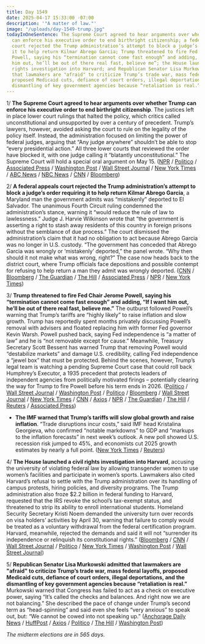 ```yaml
---
title: Day 1549
date: 2025-04-17 15:33:00 -07:00
description: '"A matter of law."'
image: "/uploads/day-1549-trump.jpg"
todayInOneSentence: The Supreme Court agreed to hear arguments over whether Trump
  can enforce his executive order to end birthright citizenship; a federal appeals
  court rejected the Trump administration’s attempt to block a judge’s order requiring
  it to help return Kilmar Abrego Garcia; Trump threatened to fire Fed Chair Jerome
  Powell, saying his “termination cannot come fast enough” and adding, “If I want
  him out, he’ll be out of there real fast, believe me”; the House launched a civil
  rights investigation into Harvard; and Republican Senator Lisa Murkowski admitted
  that lawmakers are "afraid" to criticize Trump’s trade war, mass federal layoffs,
  proposed Medicaid cuts, defiance of court orders, illegal deportations, and the
  dismantling of key government agencies because “retaliation is real.”
---
```


1/ **The Supreme Court agreed to hear arguments over whether Trump can enforce his executive order to end birthright citizenship**. The justices left in place lower court rulings that halted the policy, which critics called unconstitutional and unsupported by over a century of precedent. Trump’s lawyers, however, avoided asking the court to rule on the legality of the policy itself. Instead, the administration focused on limiting the power of federal judges, arguing that “Any judge anywhere” shouldn’t be able to stop “every presidential action.” All three lower courts that reviewed the order have blocked it, with one judge calling it “blatantly unconstitutional.” The Supreme Court will hold a special oral argument on May 15. ([NPR](https://www.npr.org/2025/04/17/g-s1-58221/supreme-court-birthright-citizenship) / [Politico](https://www.politico.com/news/2025/04/17/supreme-court-end-birthright-citizenship-trump-00296984) / [Associated Press](https://apnews.com/article/supreme-court-birthright-citizenship-trump-6f0cb929c4604ec1d9bf9fea99765b61) / [Washington Post](https://www.washingtonpost.com/politics/2025/04/17/supreme-court-trump-birthright-citizenship-ban/) / [Wall Street Journal](https://www.wsj.com/us-news/law/supreme-court-to-weigh-trumps-bid-to-end-birthright-citizenship-da3e43fe) / [New York Times](https://www.nytimes.com/2025/04/17/us/politics/supreme-court-birthright-citizenship.html) / [ABC News](https://abcnews.go.com/Politics/supreme-court-hear-arguments-injunctions-trump-bid-end/story?id=120916742) / [NBC News](https://www.nbcnews.com/politics/supreme-court/supreme-court-hear-oral-arguments-whether-trump-can-implement-birthrig-rcna199498) / [CNN](https://www.cnn.com/2025/04/17/politics/supreme-court-birthright-citizenship/index.html) / [Bloomberg](https://www.bloomberg.com/news/articles/2025-04-17/supreme-court-to-hear-arguments-in-birthright-citizenship-case))

2/ **A federal appeals court rejected the Trump administration’s attempt to block a judge’s order requiring it to help return Kilmar Abrego Garcia**, a Maryland man the government admits was “mistakenly” deported to El Salvador. The unanimous Fourth Circuit ruling condemned the administration’s stance, warning it “would reduce the rule of law to lawlessness.” Judge J. Harvie Wilkinson wrote that “the government is asserting a right to stash away residents of this country in foreign prisons without the semblance of due process.” The court dismissed the administration’s claim that it had no obligation to act because Abrego Garcia was no longer in U.S. custody. “The government has conceded that Abrego Garcia was wrongly or ‘mistakenly’ deported,” the panel wrote. “Why then should it not make what was wrong, right?” The case now heads back to the district court, where Trump officials face depositions and possible contempt for refusing to help return a man they admit was wrongly deported.  ([CNN](https://www.cnn.com/2025/04/17/politics/4th-circuit-wilkinson-abrego-garcia-xinis/index.html) / [Bloomberg](https://www.bloomberg.com/news/articles/2025-04-17/trump-loses-emergency-appeal-to-halt-maryland-deportation-case) / [The Guardian](https://www.theguardian.com/us-news/live/2025/apr/17/donald-trump-harvard-stripped-funds-el-salvador-us-politics-latest-updates-news) / [The Hill](https://thehill.com/homenews/5254406-abrego-garcia-appeals-court-order/) / [Associated Press](https://apnews.com/article/abrego-garcia-trump-maryland-el-salvador-2090f0dd508bbc3d2f60845842af27b4) / [NPR](https://www.npr.org/2025/04/17/g-s1-61118/appeals-court-deportation-abrego-garcia) / [New York Times](https://www.nytimes.com/2025/04/17/us/politics/appeals-court-white-house-deportee.html))

3/ **Trump threatened to fire Fed Chair Jerome Powell, saying his “termination cannot come fast enough” and adding, “If I want him out, he’ll be out of there real fast, believe me.”** The outburst followed Powell’s warning that Trump’s tariffs are “highly likely” to raise inflation and slow growth. Trump has reportedly spent months privately discussing Powell’s removal with advisers and floated replacing him with former Fed governor Kevin Warsh. Powell pushed back, saying Fed independence is “a matter of law” and he is “not removable except for cause.” Meanwhile, Treasury Secretary Scott Bessent has warned Trump that removing Powell would “destabilize markets” and damage U.S. credibility, calling Fed independence a “jewel box” that must be protected. Behind the scenes, however, Trump’s legal team is watching a pending Supreme Court case that could roll back Humphrey’s Executor, a 1935 precedent that protects leaders of independent agencies from politically motivated firings – potentially clearing the way for Trump to fire Powell before his term ends in 2026. ([Politico](https://www.politico.eu/article/trump-says-fed-reserve-chief-powells-termination-cant-come-fast-enough/) / [Wall Street Journal](https://www.wsj.com/economy/central-banking/trump-has-for-months-privately-discussed-firing-fed-chair-powell-628d3d79) / [Washington Post](https://www.washingtonpost.com/business/2025/04/17/trump-powell-rate-tariffs/) / [Politico](https://www.politico.com/news/2025/04/17/trump-powell-fired-fed-00295552) / [Bloomberg](https://www.bloomberg.com/news/articles/2025-04-17/trump-has-discussed-firing-powell-with-advisers-wsj-reports) / [Wall Street Journal](https://www.wsj.com/economy/central-banking/trump-takes-aim-at-fed-chair-powell-7a013ba8) / [New York Times](https://www.nytimes.com/2025/04/17/business/economy/trump-jerome-powell-fed.html) / [CNN](https://www.cnn.com/2025/04/16/economy/fed-chair-jerome-powell-tariffs) / [Axios](https://www.axios.com/2025/04/17/trump-powell-fed-reserve-tariffs-inflation) / [NPR](https://www.npr.org/2025/04/17/nx-s1-5367696/trump-jerome-powell-federal-reserve-economy-tariffs) / [The Guardian](https://www.theguardian.com/us-news/2025/apr/17/trump-jerome-powell-federal-reserve) / [The Hill](https://thehill.com/homenews/administration/5254177-trump-if-i-ask-powell-to-leave-hell-be-out-of-there/) / [Reuters](https://www.reuters.com/world/us/trump-says-fed-chair-powells-termination-cant-come-fast-enough-2025-04-17/) / [Associated Press](https://apnews.com/article/trump-powell-federal-reserve-fed-termination-b6148c8048dda538a6ca3b5a270fd09e))

* **The IMF warned that Trump’s tariffs will slow global growth and raise inflation**. “Trade disruptions incur costs,” said IMF head Kristalina Georgieva, who confirmed “notable markdowns” to GDP and “markups to the inflation forecasts” in next week’s outlook. A new poll showed U.S. recession risk jumped to 45%, and economists cut 2025 growth estimates by nearly a full point. ([New York Times](https://www.nytimes.com/2025/04/17/business/economy/imf-trump-tariffs-global-economy.html) / [Reuters](https://www.reuters.com/markets/us/tariffs-trigger-sharp-us-economic-slowdown-chance-recession-jumps-45-2025-04-17/))

4/ **The House launched a civil rights investigation into Harvard**, accusing the university of violating federal law by allowing transgender women to use women’s facilities and participate in women’s sports. Lawmakers also cited Harvard’s refusal to settle with the Trump administration over its handling of campus protests, hiring policies, and diversity programs. The Trump administration also froze $2.2 billion in federal funding to Harvard, requested that the IRS revoke the school’s tax-exempt status, and threatened to strip its ability to enroll international students. Homeland Security Secretary Kristi Noem demanded the university turn over records on visa holders’ activities by April 30, warning that failure to comply would be treated as a voluntary withdrawal from the federal certification program. Harvard, meanwhile, rejected the demands and said it will not “surrender its independence or relinquish its constitutional rights.” ([Bloomberg](https://www.bloomberg.com/news/articles/2025-04-17/house-panel-launches-probe-into-harvard-joining-trump-s-attack) / [CNN](https://www.cnn.com/2025/04/16/us/harvard-kristi-noem-international-students/) / [Wall Street Journal](https://www.wsj.com/us-news/education/harvard-trump-dhs-international-students-enrollment-e4bc3ea6) / [Politico](https://www.politico.com/news/2025/04/17/house-gop-probes-harvard-over-federal-funding-00296742) / [New York Times](https://www.nytimes.com/2025/04/17/us/politics/trump-harvard-international-students.html) / [Washington Post](https://www.washingtonpost.com/business/2025/04/16/trump-harvard-tax-exempt-irs/) / [Wall Street Journal](https://www.wsj.com/us-news/education/trump-administration-asks-irs-to-start-process-to-revoke-harvards-tax-exempt-status-2a1c93cf))

5/ **Republican Senator Lisa Murkowski admitted that lawmakers are "afraid" to criticize Trump’s trade war, mass federal layoffs, proposed Medicaid cuts, defiance of court orders, illegal deportations, and the dismantling of key government agencies because “retaliation is real.”** Murkowski warned that Congress has failed to act as a check on executive power, saying “It’s called the checks and balances. And right now we are not balancing.” She described the pace of change under Trump’s second term as “head-spinning” and said even she feels “very anxious” to speak out, but: “We cannot be cowed into not speaking up.” ([Anchorage Daily News](https://www.adn.com/politics/2025/04/14/we-are-all-afraid-speaking-to-alaska-nonprofit-leaders-murkowski-gets-candid-on-upheaval-in-federal-government/) / [HuffPost](https://www.huffpost.com/entry/lisa-murkowski-donald-trump_n_6800fb8ae4b027910a15d38f) / [Axios](https://www.axios.com/2025/04/17/senate-repulbicans-lisa-murkowski-donald-trump-afraid) / [Politico](https://www.politico.com/news/2025/04/17/lisa-murkowski-trump-retaliation-00295852) / [The Hill](https://thehill.com/homenews/senate/5253980-murkowski-fear-trump-chaos/) / [Washington Post](https://www.washingtonpost.com/politics/2025/04/17/sen-lisa-murkowski-trump-administration/))

*The midterm elections are in 565 days.*
